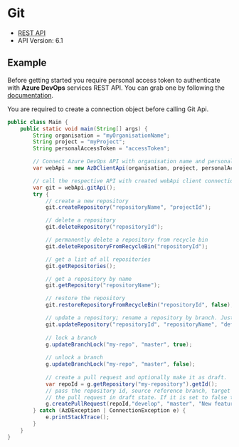 # Git

- [REST API](https://docs.microsoft.com/en-us/rest/api/azure/devops/git/?view=azure-devops-rest-6.1)
- API Version: 6.1

## Example

Before getting started you require personal access token to authenticate with **Azure DevOps** services REST API.
You can grab one by following the [documentation](https://docs.microsoft.com/en-us/azure/devops/organizations/accounts/use-personal-access-tokens-to-authenticate?WT.mc_id=docs-github-dbrown&view=azure-devops&tabs=preview-page).

You are required to create a connection object before calling Git Api.

```java
public class Main {
    public static void main(String[] args) {
        String organisation = "myOrganisationName";
        String project = "myProject";
        String personalAccessToken = "accessToken";

        // Connect Azure DevOps API with organisation name and personal access token.
        var webApi = new AzDClientApi(organisation, project, personalAccessToken);

        // call the respective API with created webApi client connection object;
        var git = webApi.gitApi();
        try {
            // create a new repository
            git.createRepository("repositoryName", "projectId");

            // delete a repository
            git.deleteRepository("repositoryId");

            // permanently delete a repository from recycle bin
            git.deleteRepositoryFromRecycleBin("repositoryId");

            // get a list of all repositories
            git.getRepositories();

            // get a repository by name
            git.getRepository("repositoryName");

            // restore the repository
            git.restoreRepositoryFromRecycleBin("repositoryId", false);

            // update a repository; rename a repository by branch. Just pass the branch name as main/develop;
            git.updateRepository("repositoryId", "repositoryName", "defaultBranchName");
            
            // lock a branch
            g.updateBranchLock("my-repo", "master", true);
            
            // unlock a branch
            g.updateBranchLock("my-repo", "master", false);
            
            // create a pull request and optionally make it as draft.
            var repoId = g.getRepository("my-repository").getId();
            // pass the repository id, source reference branch, target reference branch, title, description and set the isDraft to true to create
            // the pull request in draft state. If it is set to false the pull request will be published.
            g.createPullRequest(repoId,"develop", "master", "New feature", "Adding new feature", true);
        } catch (AzDException | ConnectionException e) {
            e.printStackTrace();
        }
    }
}
```